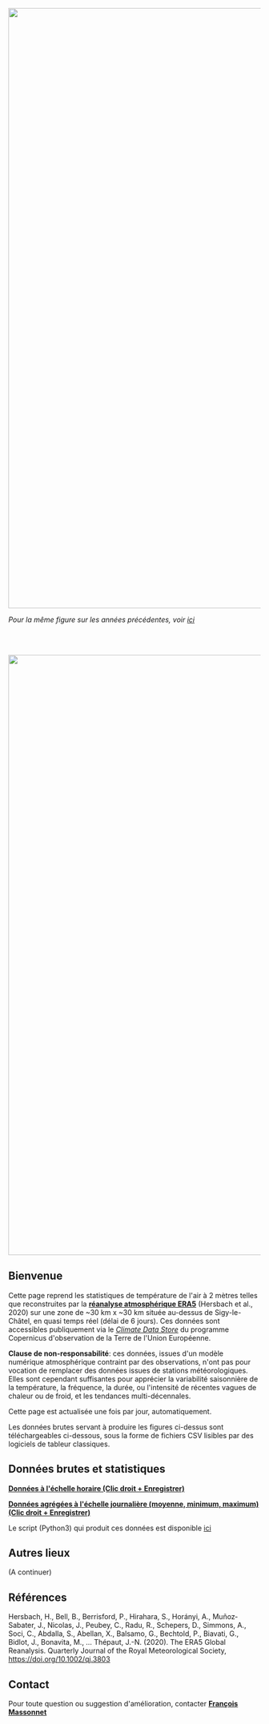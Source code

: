 
<p align="center">
<img src="./figs/T2m_Sigy-le-Châtel_last365d.png" width="1200">
</p>

_Pour la même figure sur les  années précédentes, voir [ici](./T2mAllYears_Sigy-le-Châtel.md)_

<br>
<br>
<p>
<img src="./figs/T2m_MinMax_Sigy-le-Châtel_last365d.png" width="1200">
</p>


## Bienvenue
Cette page reprend les statistiques de température de l'air à 2 mètres telles que reconstruites par la **[réanalyse atmosphérique ERA5](https://rmets.onlinelibrary.wiley.com/doi/10.1002/qj.3803)** (Hersbach et al., 2020) sur une zone de ~30 km x ~30 km située au-dessus de Sigy-le-Châtel, en quasi temps réel (délai de 6 jours). Ces données sont accessibles publiquement via le [_Climate Data Store_](https://cds.climate.copernicus.eu/cdsapp#!/dataset/reanalysis-era5-single-levels?tab=overview) du programme Copernicus d'observation de la Terre de l'Union Européenne.

**Clause de non-responsabilité**: ces données, issues d'un modèle numérique atmosphérique contraint par des observations, n'ont pas pour vocation de remplacer des données issues de stations météorologiques. Elles sont cependant suffisantes pour apprécier la variabilité saisonnière de la température, la fréquence, la durée, ou l'intensité de récentes vagues de chaleur ou de froid, et les tendances multi-décennales.

Cette page est actualisée une fois par jour, automatiquement.

Les données brutes servant à produire les figures ci-dessus sont téléchargeables ci-dessous, sous la forme de fichiers CSV lisibles par des logiciels de tableur classiques.


## Données brutes et statistiques

**[Données à l'échelle horaire (Clic droit + Enregistrer)](./output/hourly_T2M_Sigy-le-Châtel.csv)**

**[Données agrégées à l'échelle journalière (moyenne, minimum, maximum) (Clic droit + Enregistrer)](./output/dailyStatistics_T2m_Sigy-le-Châtel.csv)**

Le script (Python3) qui produit ces données est disponible [ici](./scripts/analysis_T2m.py)

## Autres lieux
(A continuer)

## Références
Hersbach, H., Bell, B., Berrisford, P., Hirahara, S., Horányi, A., Muñoz‐Sabater, J., Nicolas, J., Peubey, C., Radu, R., Schepers, D., Simmons, A., Soci, C., Abdalla, S., Abellan, X., Balsamo, G., Bechtold, P., Biavati, G., Bidlot, J., Bonavita, M., … Thépaut, J.-N. (2020). The ERA5 Global Reanalysis. Quarterly Journal of the Royal Meteorological Society, https://doi.org/10.1002/qj.3803

## Contact
Pour toute question ou suggestion d'amélioration, contacter **[François Massonnet](mailto:francois.massonnet@uclouvain.be)**

